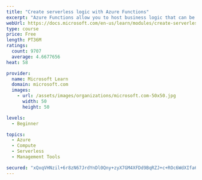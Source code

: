 ```yaml
---
title: "Create serverless logic with Azure Functions"
excerpt: "Azure Functions allow you to host business logic that can be executed without managing or provisioning server infrastructure"
webUrl: https://docs.microsoft.com/en-us/learn/modules/create-serverless-logic-with-azure-functions/
type: course
price: Free
length: PT36M
ratings:
  count: 9707
  average: 4.6677656
heat: 58

provider:
  name: Microsoft Learn
  domain: microsoft.com
  images:
    - url: /assets/images/organizations/microsoft.com-50x50.jpg
      width: 50
      height: 50

levels:
  - Beginner

topics:
  - Azure
  - Compute
  - Serverless
  - Management Tools

secured: "xQxqVHNzil+6r8zN67JrdYnDl0Qny+zyX7GM4XFDd9BqRZJ+c+ROc6WdXIfa6I0XlgksP6+YK4aqucGEXtChMVP6DM9QErdem7V9SsESH+gi9JBPGv4irw6o/fZdTL5aNK0P3h1wonum2lKlwH3cRf0t5SfkwzZBpur3kSBUgiqqUoR65jmR8WLb+G6Nx6cP0zrLBMvCCcOYGYXKrCBj8vWyNN6tvNe0tce9iV30ixHThJrqwoxPDLbRhh/mZs9qC+zkqygv48Pg2CI1mW2dAI4ZFsyOndMEtvBphVZnXfM1uX/jsaqBECxF/g3Y2l9LkolO8q1VWtzEaPAKOgb/mZrxjsClmUYlwZBw2vRJ4aXaon3pJNDGlGEjXj1N9Ertqas3iXnS/l1I3VYy6z92AaBsQ6NRjlOkF+ZMzs+O218=;zhWCegrq0Nal1NfBCAzLqA=="
---
```


